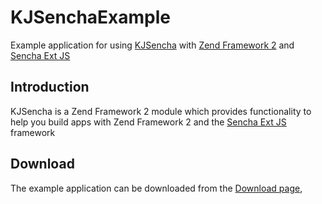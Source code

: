 KJSenchaExample
===============

Example application for using [KJSencha](https://github.com/Rovak/KJSencha) 
with [Zend Framework 2](http://framework.zend.com/) 
and [Sencha Ext JS](http://www.sencha.com/products/extjs/)

## Introduction

KJSencha is a Zend Framework 2 module which provides functionality to help you
build apps with Zend Framework 2 and the [Sencha Ext JS](http://www.sencha.com/products/extjs/) framework

## Download

The example application can be downloaded from the 
[Download page](https://github.com/Rovak/KJSenchaExample/downloads),
